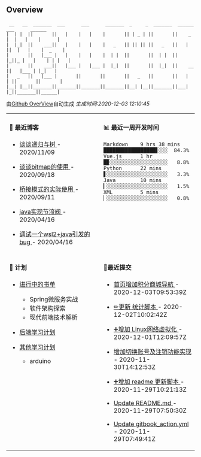 
## Overview

```
 __   __  _______  ___      ___      _______  _     _  _______  ______    ___      ______  
|  | |  ||       ||   |    |   |    |       || | _ | ||       ||    _ |  |   |    |      | 
|  |_|  ||    ___||   |    |   |    |   _   || || || ||   _   ||   | ||  |   |    |  _    |
|       ||   |___ |   |    |   |    |  | |  ||       ||  | |  ||   |_||_ |   |    | | |   |
|       ||    ___||   |___ |   |___ |  |_|  ||       ||  |_|  ||    __  ||   |___ | |_|   |
|   _   ||   |___ |       ||       ||       ||   _   ||       ||   |  | ||       ||       |
|__| |__||_______||_______||_______||_______||__| |__||_______||___|  |_||_______||______|                        
```

由[Github OverView](https://github.com/0xcaffebabe/0xcaffebabe)自动生成 _生成时间:2020-12-03 12:10:45_

<table>

<tr>
<td valign="top" width="50%">

#### 📖 最近博客


* <a href="https://ismy.wang/%E7%AE%97%E6%B3%95/2020/11/09/%E8%B0%88%E8%B0%88%E9%80%92%E5%BD%92%E4%B8%8E%E6%A0%91.html" target="_blank"> 谈谈递归与树 </a> - 2020/11/09 

    
* <a href="https://ismy.wang/%E7%AE%97%E6%B3%95/2020/09/18/%E8%B0%88%E8%B0%88bitmap%E7%9A%84%E4%BD%BF%E7%94%A8.html" target="_blank"> 谈谈bitmap的使用 </a> - 2020/09/18 

    
* <a href="https://ismy.wang/%E8%AE%BE%E8%AE%A1%E6%A8%A1%E5%BC%8F/2020/09/11/%E6%A1%A5%E6%8E%A5%E6%A8%A1%E5%BC%8F%E7%9A%84%E5%AE%9E%E9%99%85%E4%BD%BF%E7%94%A8.html" target="_blank"> 桥接模式的实际使用 </a> - 2020/09/11 

    
* <a href="https://ismy.wang/java/2020/04/16/JAVA%E5%AE%9E%E7%8E%B0%E8%8A%82%E6%B5%81%E9%98%80.html" target="_blank"> java实现节流阀 </a> - 2020/04/16 

    
* <a href="https://ismy.wang/%E6%97%A5%E5%B8%B8/2020/04/16/%E8%B0%83%E8%AF%95%E4%B8%80%E4%B8%AAwsl2+java%E5%BC%95%E5%8F%91%E7%9A%84bug.html" target="_blank"> 调试一个wsl2+java引发的bug </a> - 2020/04/16 

        

</td>

<td valign="top" width="50%">

#### 📊 最近一周开发时间

```
Markdown    9 hrs 38 mins  █████████████████▋░░░  84.3%
Vue.js      1 hr           █▊░░░░░░░░░░░░░░░░░░░   8.8%
Python      22 mins        ▋░░░░░░░░░░░░░░░░░░░░   3.3%
Java        10 mins        ▎░░░░░░░░░░░░░░░░░░░░   1.5%
XML         5 mins         ▏░░░░░░░░░░░░░░░░░░░░   0.8%
```

</td>

</tr>

<tr>

<td valign="top" width="50%">

#### 📝 计划

- [进行中的书单](https://github.com/users/0xcaffebabe/projects/4)
  - Spring微服务实战
  - 软件架构探索
  - 现代前端技术解析


- [后端学习计划](https://github.com/users/0xcaffebabe/projects/1)


- [其他学习计划](https://github.com/users/0xcaffebabe/projects/3)
  - arduino


<td>

#### 🌴最近提交


* <a href="https://github.com/0xcaffebabe/blb-consumer-frontend" target="_blank"> 首页增加积分商城导航 </a> - 2020-12-03T09:53:39Z 

    
* <a href="https://github.com/0xcaffebabe/note" target="_blank"> ✏更新 统计脚本 </a> - 2020-12-02T10:02:42Z 

    
* <a href="https://github.com/0xcaffebabe/note" target="_blank"> ➕增加 Linux网络虚拟化 </a> - 2020-12-01T12:09:57Z 

    
* <a href="https://github.com/0xcaffebabe/blb-consumer-frontend" target="_blank"> 增加切换账号及注销功能实现 </a> - 2020-11-30T14:12:53Z 

    
* <a href="https://github.com/0xcaffebabe/note" target="_blank"> ➕增加 readme 更新脚本 </a> - 2020-11-29T10:21:13Z 

    
* <a href="https://github.com/0xcaffebabe/note" target="_blank"> Update README.md </a> - 2020-11-29T07:50:30Z 

    
* <a href="https://github.com/0xcaffebabe/note" target="_blank"> Update gitbook_action.yml </a> - 2020-11-29T07:49:41Z 

    

</td>

</tr>

</table>
